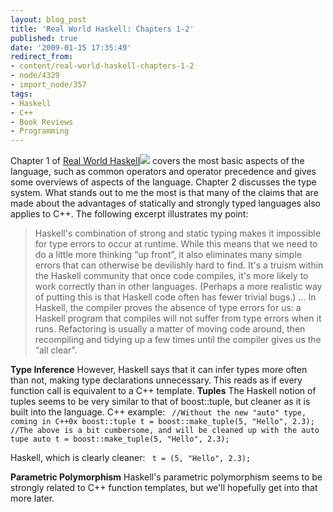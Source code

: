 ```yaml
---
layout: blog_post
title: 'Real World Haskell: Chapters 1-2'
published: true
date: '2009-01-15 17:35:49'
redirect_from:
- content/real-world-haskell-chapters-1-2
- node/4329
- import_node/357
tags:
- Haskell
- C++
- Book Reviews
- Programming
---
```


Chapter 1 of [Real World Haskell](http://www.amazon.com/gp/product/0596514980?ie=UTF8&tag=empcra-20&linkCode=as2&camp=1789&creative=390957&creativeASIN=0596514980)![](http://www.assoc-amazon.com/e/ir?t=empcra-20&l=as2&o=1&a=0596514980) covers the most basic aspects of the language, such as common operators and operator precedence and gives some overviews of aspects of the language. Chapter 2 discusses the type system. What stands out to me the most is that many of the claims that are made about the advantages of statically and strongly typed languages also applies to C++. The following excerpt illustrates my point:

> Haskell's combination of strong and static typing makes it impossible for type errors to occur at runtime. While this means that we need to do a little more thinking “up front”, it also eliminates many simple errors that can otherwise be devilishly hard to find. It's a truism within the Haskell community that once code compiles, it's more likely to work correctly than in other languages. (Perhaps a more realistic way of putting this is that Haskell code often has fewer trivial bugs.) ... In Haskell, the compiler proves the absence of type errors for us: a Haskell program that compiles will not suffer from type errors when it runs. Refactoring is usually a matter of moving code around, then recompiling and tidying up a few times until the compiler gives us the “all clear”.

**Type Inference** However, Haskell says that it can infer types more often than not, making type declarations unnecessary. This reads as if every function call is equivalent to a C++ template. **Tuples** The Haskell notion of tuples seems to be very similar to that of boost::tuple, but cleaner as it is built into the language. C++ example: ` //Without the new "auto" type, coming in C++0x boost::tuple t = boost::make_tuple(5, "Hello", 2.3);  //The above is a bit cumbersome, and will be cleaned up with the auto tupe auto t = boost::make_tuple(5, "Hello", 2.3);`

Haskell, which is clearly cleaner: ` t = (5, "Hello", 2.3);`

**Parametric Polymorphism** Haskell's parametric polymorphism seems to be strongly related to C++ function templates, but we'll hopefully get into that more later.

